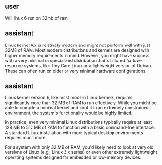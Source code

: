## user
Will linux 6 run on 32mb of ram
## assistant

Linux kernel 6.x is relatively modern and might not perform well with just 32MB of RAM. Most modern distributions and kernels are designed with higher memory requirements in mind. However, you might have success with a very minimal or specialized distribution that's tailored for low-resource systems, like Tiny Core Linux or a lightweight version of Debian. These can often run on older or very minimal hardware configurations.
## assistant

Linux kernel version 6, like most modern Linux kernels, requires significantly more than 32 MB of RAM to run effectively. While you might be able to compile a minimal kernel and boot it in an extremely constrained environment, the system's functionality would be highly limited. 

In practice, even very minimal Linux distributions typically require at least 128 MB to 512 MB of RAM to function with a basic command-line interface. A standard Linux installation with more typical desktop environments requires much more.

For a system with only 32 MB of RAM, you'd likely need to look at very old versions of Linux (e.g., Linux 2.x series) or even other extremely lightweight operating systems designed for embedded or low-memory devices.
